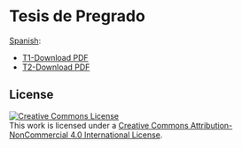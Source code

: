 # Tesis de Pregrado

[Spanish](https://github.com/ZurMaD/tesis_pregrado_pucp/):
- [T1-Download PDF](https://github.com/ZurMaD/tesis_pregrado_pucp/blob/master/Latex/trabajo-de-investigacion-1/main.pdf)
- [T2-Download PDF](https://github.com/ZurMaD/tesis_pregrado_pucp/blob/master/Latex/trabajo-de-investigacion-2/main.tex)


## License

<a rel="license" href="http://creativecommons.org/licenses/by-nc/4.0/"><img alt="Creative Commons License" style="border-width:0" src="https://i.creativecommons.org/l/by-nc/4.0/88x31.png" /></a><br />This work is licensed under a <a rel="license" href="http://creativecommons.org/licenses/by-nc/4.0/">Creative Commons Attribution-NonCommercial 4.0 International License</a>.
